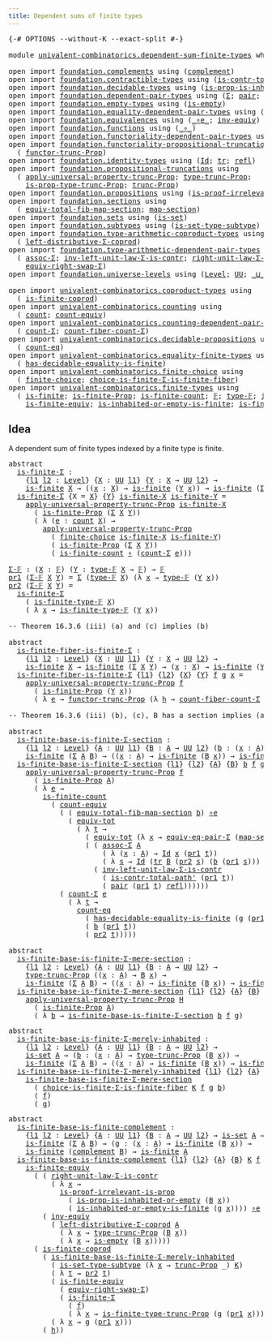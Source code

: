 ```yaml
---
title: Dependent sums of finite types
---
```


<pre class="Agda"><a id="56" class="Symbol">{-#</a> <a id="60" class="Keyword">OPTIONS</a> <a id="68" class="Pragma">--without-K</a> <a id="80" class="Pragma">--exact-split</a> <a id="94" class="Symbol">#-}</a>

<a id="99" class="Keyword">module</a> <a id="106" href="univalent-combinatorics.dependent-sum-finite-types.html" class="Module">univalent-combinatorics.dependent-sum-finite-types</a> <a id="157" class="Keyword">where</a>

<a id="164" class="Keyword">open</a> <a id="169" class="Keyword">import</a> <a id="176" href="foundation.complements.html" class="Module">foundation.complements</a> <a id="199" class="Keyword">using</a> <a id="205" class="Symbol">(</a><a id="206" href="foundation.complements.html#465" class="Function">complement</a><a id="216" class="Symbol">)</a>
<a id="218" class="Keyword">open</a> <a id="223" class="Keyword">import</a> <a id="230" href="foundation.contractible-types.html" class="Module">foundation.contractible-types</a> <a id="260" class="Keyword">using</a> <a id="266" class="Symbol">(</a><a id="267" href="foundation-core.contractible-types.html#2251" class="Function">is-contr-total-path&#39;</a><a id="287" class="Symbol">)</a>
<a id="289" class="Keyword">open</a> <a id="294" class="Keyword">import</a> <a id="301" href="foundation.decidable-types.html" class="Module">foundation.decidable-types</a> <a id="328" class="Keyword">using</a> <a id="334" class="Symbol">(</a><a id="335" href="foundation.decidable-types.html#7175" class="Function">is-prop-is-inhabited-or-empty</a><a id="364" class="Symbol">)</a>
<a id="366" class="Keyword">open</a> <a id="371" class="Keyword">import</a> <a id="378" href="foundation.dependent-pair-types.html" class="Module">foundation.dependent-pair-types</a> <a id="410" class="Keyword">using</a> <a id="416" class="Symbol">(</a><a id="417" href="foundation-core.dependent-pair-types.html#502" class="Record">Σ</a><a id="418" class="Symbol">;</a> <a id="420" href="foundation-core.dependent-pair-types.html#575" class="InductiveConstructor">pair</a><a id="424" class="Symbol">;</a> <a id="426" href="foundation-core.dependent-pair-types.html#592" class="Field">pr1</a><a id="429" class="Symbol">;</a> <a id="431" href="foundation-core.dependent-pair-types.html#604" class="Field">pr2</a><a id="434" class="Symbol">)</a>
<a id="436" class="Keyword">open</a> <a id="441" class="Keyword">import</a> <a id="448" href="foundation.empty-types.html" class="Module">foundation.empty-types</a> <a id="471" class="Keyword">using</a> <a id="477" class="Symbol">(</a><a id="478" href="foundation-core.empty-types.html#1215" class="Function">is-empty</a><a id="486" class="Symbol">)</a>
<a id="488" class="Keyword">open</a> <a id="493" class="Keyword">import</a> <a id="500" href="foundation.equality-dependent-pair-types.html" class="Module">foundation.equality-dependent-pair-types</a> <a id="541" class="Keyword">using</a> <a id="547" class="Symbol">(</a><a id="548" href="foundation.equality-dependent-pair-types.html#2163" class="Function">equiv-eq-pair-Σ</a><a id="563" class="Symbol">)</a>
<a id="565" class="Keyword">open</a> <a id="570" class="Keyword">import</a> <a id="577" href="foundation.equivalences.html" class="Module">foundation.equivalences</a> <a id="601" class="Keyword">using</a> <a id="607" class="Symbol">(</a><a id="608" href="foundation-core.equivalences.html#7856" class="Function Operator">_∘e_</a><a id="612" class="Symbol">;</a> <a id="614" href="foundation-core.equivalences.html#5708" class="Function">inv-equiv</a><a id="623" class="Symbol">)</a>
<a id="625" class="Keyword">open</a> <a id="630" class="Keyword">import</a> <a id="637" href="foundation.functions.html" class="Module">foundation.functions</a> <a id="658" class="Keyword">using</a> <a id="664" class="Symbol">(</a><a id="665" href="foundation-core.functions.html#407" class="Function Operator">_∘_</a><a id="668" class="Symbol">)</a>
<a id="670" class="Keyword">open</a> <a id="675" class="Keyword">import</a> <a id="682" href="foundation.functoriality-dependent-pair-types.html" class="Module">foundation.functoriality-dependent-pair-types</a> <a id="728" class="Keyword">using</a> <a id="734" class="Symbol">(</a><a id="735" href="foundation-core.functoriality-dependent-pair-types.html#6804" class="Function">equiv-tot</a><a id="744" class="Symbol">)</a>
<a id="746" class="Keyword">open</a> <a id="751" class="Keyword">import</a> <a id="758" href="foundation.functoriality-propositional-truncation.html" class="Module">foundation.functoriality-propositional-truncation</a> <a id="808" class="Keyword">using</a>
  <a id="816" class="Symbol">(</a> <a id="818" href="foundation.functoriality-propositional-truncation.html#1451" class="Function">functor-trunc-Prop</a><a id="836" class="Symbol">)</a>
<a id="838" class="Keyword">open</a> <a id="843" class="Keyword">import</a> <a id="850" href="foundation.identity-types.html" class="Module">foundation.identity-types</a> <a id="876" class="Keyword">using</a> <a id="882" class="Symbol">(</a><a id="883" href="foundation-core.identity-types.html#1754" class="Datatype">Id</a><a id="885" class="Symbol">;</a> <a id="887" href="foundation-core.identity-types.html#5689" class="Function">tr</a><a id="889" class="Symbol">;</a> <a id="891" href="foundation-core.identity-types.html#1807" class="InductiveConstructor">refl</a><a id="895" class="Symbol">)</a>
<a id="897" class="Keyword">open</a> <a id="902" class="Keyword">import</a> <a id="909" href="foundation.propositional-truncations.html" class="Module">foundation.propositional-truncations</a> <a id="946" class="Keyword">using</a>
  <a id="954" class="Symbol">(</a> <a id="956" href="foundation.propositional-truncations.html#5581" class="Function">apply-universal-property-trunc-Prop</a><a id="991" class="Symbol">;</a> <a id="993" href="foundation.propositional-truncations.html#2012" class="Function">type-trunc-Prop</a><a id="1008" class="Symbol">;</a>
    <a id="1014" href="foundation.propositional-truncations.html#2191" class="Function">is-prop-type-trunc-Prop</a><a id="1037" class="Symbol">;</a> <a id="1039" href="foundation.propositional-truncations.html#2510" class="Function">trunc-Prop</a><a id="1049" class="Symbol">)</a>
<a id="1051" class="Keyword">open</a> <a id="1056" class="Keyword">import</a> <a id="1063" href="foundation.propositions.html" class="Module">foundation.propositions</a> <a id="1087" class="Keyword">using</a> <a id="1093" class="Symbol">(</a><a id="1094" href="foundation-core.propositions.html#3034" class="Function">is-proof-irrelevant-is-prop</a><a id="1121" class="Symbol">)</a>
<a id="1123" class="Keyword">open</a> <a id="1128" class="Keyword">import</a> <a id="1135" href="foundation.sections.html" class="Module">foundation.sections</a> <a id="1155" class="Keyword">using</a>
  <a id="1163" class="Symbol">(</a> <a id="1165" href="foundation.sections.html#3077" class="Function">equiv-total-fib-map-section</a><a id="1192" class="Symbol">;</a> <a id="1194" href="foundation.sections.html#1747" class="Function">map-section</a><a id="1205" class="Symbol">)</a>
<a id="1207" class="Keyword">open</a> <a id="1212" class="Keyword">import</a> <a id="1219" href="foundation.sets.html" class="Module">foundation.sets</a> <a id="1235" class="Keyword">using</a> <a id="1241" class="Symbol">(</a><a id="1242" href="foundation-core.sets.html#1100" class="Function">is-set</a><a id="1248" class="Symbol">)</a>
<a id="1250" class="Keyword">open</a> <a id="1255" class="Keyword">import</a> <a id="1262" href="foundation.subtypes.html" class="Module">foundation.subtypes</a> <a id="1282" class="Keyword">using</a> <a id="1288" class="Symbol">(</a><a id="1289" href="foundation-core.subtypes.html#5268" class="Function">is-set-type-subtype</a><a id="1308" class="Symbol">)</a>
<a id="1310" class="Keyword">open</a> <a id="1315" class="Keyword">import</a> <a id="1322" href="foundation.type-arithmetic-coproduct-types.html" class="Module">foundation.type-arithmetic-coproduct-types</a> <a id="1365" class="Keyword">using</a>
  <a id="1373" class="Symbol">(</a> <a id="1375" href="foundation.type-arithmetic-coproduct-types.html#7217" class="Function">left-distributive-Σ-coprod</a><a id="1401" class="Symbol">)</a>
<a id="1403" class="Keyword">open</a> <a id="1408" class="Keyword">import</a> <a id="1415" href="foundation.type-arithmetic-dependent-pair-types.html" class="Module">foundation.type-arithmetic-dependent-pair-types</a> <a id="1463" class="Keyword">using</a>
  <a id="1471" class="Symbol">(</a> <a id="1473" href="foundation-core.type-arithmetic-dependent-pair-types.html#5662" class="Function">assoc-Σ</a><a id="1480" class="Symbol">;</a> <a id="1482" href="foundation-core.type-arithmetic-dependent-pair-types.html#3569" class="Function">inv-left-unit-law-Σ-is-contr</a><a id="1510" class="Symbol">;</a> <a id="1512" href="foundation-core.type-arithmetic-dependent-pair-types.html#4301" class="Function">right-unit-law-Σ-is-contr</a><a id="1537" class="Symbol">;</a>
    <a id="1543" href="foundation-core.type-arithmetic-dependent-pair-types.html#11499" class="Function">equiv-right-swap-Σ</a><a id="1561" class="Symbol">)</a>
<a id="1563" class="Keyword">open</a> <a id="1568" class="Keyword">import</a> <a id="1575" href="foundation.universe-levels.html" class="Module">foundation.universe-levels</a> <a id="1602" class="Keyword">using</a> <a id="1608" class="Symbol">(</a><a id="1609" href="Agda.Primitive.html#597" class="Postulate">Level</a><a id="1614" class="Symbol">;</a> <a id="1616" href="foundation-core.universe-levels.html#222" class="Primitive">UU</a><a id="1618" class="Symbol">;</a> <a id="1620" href="Agda.Primitive.html#810" class="Primitive Operator">_⊔_</a><a id="1623" class="Symbol">)</a>

<a id="1626" class="Keyword">open</a> <a id="1631" class="Keyword">import</a> <a id="1638" href="univalent-combinatorics.coproduct-types.html" class="Module">univalent-combinatorics.coproduct-types</a> <a id="1678" class="Keyword">using</a>
  <a id="1686" class="Symbol">(</a> <a id="1688" href="univalent-combinatorics.coproduct-types.html#5036" class="Function">is-finite-coprod</a><a id="1704" class="Symbol">)</a>
<a id="1706" class="Keyword">open</a> <a id="1711" class="Keyword">import</a> <a id="1718" href="univalent-combinatorics.counting.html" class="Module">univalent-combinatorics.counting</a> <a id="1751" class="Keyword">using</a>
  <a id="1759" class="Symbol">(</a> <a id="1761" href="univalent-combinatorics.counting.html#1901" class="Function">count</a><a id="1766" class="Symbol">;</a> <a id="1768" href="univalent-combinatorics.counting.html#3395" class="Function">count-equiv</a><a id="1779" class="Symbol">)</a>
<a id="1781" class="Keyword">open</a> <a id="1786" class="Keyword">import</a> <a id="1793" href="univalent-combinatorics.counting-dependent-pair-types.html" class="Module">univalent-combinatorics.counting-dependent-pair-types</a> <a id="1847" class="Keyword">using</a>
  <a id="1855" class="Symbol">(</a> <a id="1857" href="univalent-combinatorics.counting-dependent-pair-types.html#3961" class="Function">count-Σ</a><a id="1864" class="Symbol">;</a> <a id="1866" href="univalent-combinatorics.counting-dependent-pair-types.html#5329" class="Function">count-fiber-count-Σ</a><a id="1885" class="Symbol">)</a>
<a id="1887" class="Keyword">open</a> <a id="1892" class="Keyword">import</a> <a id="1899" href="univalent-combinatorics.decidable-propositions.html" class="Module">univalent-combinatorics.decidable-propositions</a> <a id="1946" class="Keyword">using</a>
  <a id="1954" class="Symbol">(</a> <a id="1956" href="univalent-combinatorics.decidable-propositions.html#2360" class="Function">count-eq</a><a id="1964" class="Symbol">)</a>
<a id="1966" class="Keyword">open</a> <a id="1971" class="Keyword">import</a> <a id="1978" href="univalent-combinatorics.equality-finite-types.html" class="Module">univalent-combinatorics.equality-finite-types</a> <a id="2024" class="Keyword">using</a>
  <a id="2032" class="Symbol">(</a> <a id="2034" href="univalent-combinatorics.equality-finite-types.html#1988" class="Function">has-decidable-equality-is-finite</a><a id="2066" class="Symbol">)</a>
<a id="2068" class="Keyword">open</a> <a id="2073" class="Keyword">import</a> <a id="2080" href="univalent-combinatorics.finite-choice.html" class="Module">univalent-combinatorics.finite-choice</a> <a id="2118" class="Keyword">using</a>
  <a id="2126" class="Symbol">(</a> <a id="2128" href="univalent-combinatorics.finite-choice.html#3833" class="Function">finite-choice</a><a id="2141" class="Symbol">;</a> <a id="2143" href="univalent-combinatorics.finite-choice.html#5764" class="Function">choice-is-finite-Σ-is-finite-fiber</a><a id="2177" class="Symbol">)</a>
<a id="2179" class="Keyword">open</a> <a id="2184" class="Keyword">import</a> <a id="2191" href="univalent-combinatorics.finite-types.html" class="Module">univalent-combinatorics.finite-types</a> <a id="2228" class="Keyword">using</a>
  <a id="2236" class="Symbol">(</a> <a id="2238" href="univalent-combinatorics.finite-types.html#4248" class="Function">is-finite</a><a id="2247" class="Symbol">;</a> <a id="2249" href="univalent-combinatorics.finite-types.html#4157" class="Function">is-finite-Prop</a><a id="2263" class="Symbol">;</a> <a id="2265" href="univalent-combinatorics.finite-types.html#4487" class="Function">is-finite-count</a><a id="2280" class="Symbol">;</a> <a id="2282" href="univalent-combinatorics.finite-types.html#4639" class="Function">𝔽</a><a id="2283" class="Symbol">;</a> <a id="2285" href="univalent-combinatorics.finite-types.html#4687" class="Function">type-𝔽</a><a id="2291" class="Symbol">;</a> <a id="2293" href="univalent-combinatorics.finite-types.html#4738" class="Function">is-finite-type-𝔽</a><a id="2309" class="Symbol">;</a>
    <a id="2315" href="univalent-combinatorics.finite-types.html#6507" class="Function">is-finite-equiv</a><a id="2330" class="Symbol">;</a> <a id="2332" href="univalent-combinatorics.finite-types.html#17704" class="Function">is-inhabited-or-empty-is-finite</a><a id="2363" class="Symbol">;</a> <a id="2365" href="univalent-combinatorics.finite-types.html#18416" class="Function">is-finite-type-trunc-Prop</a><a id="2390" class="Symbol">)</a>
</pre>
## Idea

A dependent sum of finite types indexed by a finite type is finite.

<pre class="Agda"><a id="2483" class="Keyword">abstract</a>
  <a id="is-finite-Σ"></a><a id="2494" href="univalent-combinatorics.dependent-sum-finite-types.html#2494" class="Function">is-finite-Σ</a> <a id="2506" class="Symbol">:</a>
    <a id="2512" class="Symbol">{</a><a id="2513" href="univalent-combinatorics.dependent-sum-finite-types.html#2513" class="Bound">l1</a> <a id="2516" href="univalent-combinatorics.dependent-sum-finite-types.html#2516" class="Bound">l2</a> <a id="2519" class="Symbol">:</a> <a id="2521" href="Agda.Primitive.html#597" class="Postulate">Level</a><a id="2526" class="Symbol">}</a> <a id="2528" class="Symbol">{</a><a id="2529" href="univalent-combinatorics.dependent-sum-finite-types.html#2529" class="Bound">X</a> <a id="2531" class="Symbol">:</a> <a id="2533" href="foundation-core.universe-levels.html#222" class="Primitive">UU</a> <a id="2536" href="univalent-combinatorics.dependent-sum-finite-types.html#2513" class="Bound">l1</a><a id="2538" class="Symbol">}</a> <a id="2540" class="Symbol">{</a><a id="2541" href="univalent-combinatorics.dependent-sum-finite-types.html#2541" class="Bound">Y</a> <a id="2543" class="Symbol">:</a> <a id="2545" href="univalent-combinatorics.dependent-sum-finite-types.html#2529" class="Bound">X</a> <a id="2547" class="Symbol">→</a> <a id="2549" href="foundation-core.universe-levels.html#222" class="Primitive">UU</a> <a id="2552" href="univalent-combinatorics.dependent-sum-finite-types.html#2516" class="Bound">l2</a><a id="2554" class="Symbol">}</a> <a id="2556" class="Symbol">→</a>
    <a id="2562" href="univalent-combinatorics.finite-types.html#4248" class="Function">is-finite</a> <a id="2572" href="univalent-combinatorics.dependent-sum-finite-types.html#2529" class="Bound">X</a> <a id="2574" class="Symbol">→</a> <a id="2576" class="Symbol">((</a><a id="2578" href="univalent-combinatorics.dependent-sum-finite-types.html#2578" class="Bound">x</a> <a id="2580" class="Symbol">:</a> <a id="2582" href="univalent-combinatorics.dependent-sum-finite-types.html#2529" class="Bound">X</a><a id="2583" class="Symbol">)</a> <a id="2585" class="Symbol">→</a> <a id="2587" href="univalent-combinatorics.finite-types.html#4248" class="Function">is-finite</a> <a id="2597" class="Symbol">(</a><a id="2598" href="univalent-combinatorics.dependent-sum-finite-types.html#2541" class="Bound">Y</a> <a id="2600" href="univalent-combinatorics.dependent-sum-finite-types.html#2578" class="Bound">x</a><a id="2601" class="Symbol">))</a> <a id="2604" class="Symbol">→</a> <a id="2606" href="univalent-combinatorics.finite-types.html#4248" class="Function">is-finite</a> <a id="2616" class="Symbol">(</a><a id="2617" href="foundation-core.dependent-pair-types.html#502" class="Record">Σ</a> <a id="2619" href="univalent-combinatorics.dependent-sum-finite-types.html#2529" class="Bound">X</a> <a id="2621" href="univalent-combinatorics.dependent-sum-finite-types.html#2541" class="Bound">Y</a><a id="2622" class="Symbol">)</a>
  <a id="2626" href="univalent-combinatorics.dependent-sum-finite-types.html#2494" class="Function">is-finite-Σ</a> <a id="2638" class="Symbol">{</a><a id="2639" class="Argument">X</a> <a id="2641" class="Symbol">=</a> <a id="2643" href="univalent-combinatorics.dependent-sum-finite-types.html#2643" class="Bound">X</a><a id="2644" class="Symbol">}</a> <a id="2646" class="Symbol">{</a><a id="2647" href="univalent-combinatorics.dependent-sum-finite-types.html#2647" class="Bound">Y</a><a id="2648" class="Symbol">}</a> <a id="2650" href="univalent-combinatorics.dependent-sum-finite-types.html#2650" class="Bound">is-finite-X</a> <a id="2662" href="univalent-combinatorics.dependent-sum-finite-types.html#2662" class="Bound">is-finite-Y</a> <a id="2674" class="Symbol">=</a>
    <a id="2680" href="foundation.propositional-truncations.html#5581" class="Function">apply-universal-property-trunc-Prop</a> <a id="2716" href="univalent-combinatorics.dependent-sum-finite-types.html#2650" class="Bound">is-finite-X</a>
      <a id="2734" class="Symbol">(</a> <a id="2736" href="univalent-combinatorics.finite-types.html#4157" class="Function">is-finite-Prop</a> <a id="2751" class="Symbol">(</a><a id="2752" href="foundation-core.dependent-pair-types.html#502" class="Record">Σ</a> <a id="2754" href="univalent-combinatorics.dependent-sum-finite-types.html#2643" class="Bound">X</a> <a id="2756" href="univalent-combinatorics.dependent-sum-finite-types.html#2647" class="Bound">Y</a><a id="2757" class="Symbol">))</a>
      <a id="2766" class="Symbol">(</a> <a id="2768" class="Symbol">λ</a> <a id="2770" class="Symbol">(</a><a id="2771" href="univalent-combinatorics.dependent-sum-finite-types.html#2771" class="Bound">e</a> <a id="2773" class="Symbol">:</a> <a id="2775" href="univalent-combinatorics.counting.html#1901" class="Function">count</a> <a id="2781" href="univalent-combinatorics.dependent-sum-finite-types.html#2643" class="Bound">X</a><a id="2782" class="Symbol">)</a> <a id="2784" class="Symbol">→</a>
        <a id="2794" href="foundation.propositional-truncations.html#5581" class="Function">apply-universal-property-trunc-Prop</a>
          <a id="2840" class="Symbol">(</a> <a id="2842" href="univalent-combinatorics.finite-choice.html#3833" class="Function">finite-choice</a> <a id="2856" href="univalent-combinatorics.dependent-sum-finite-types.html#2650" class="Bound">is-finite-X</a> <a id="2868" href="univalent-combinatorics.dependent-sum-finite-types.html#2662" class="Bound">is-finite-Y</a><a id="2879" class="Symbol">)</a>
          <a id="2891" class="Symbol">(</a> <a id="2893" href="univalent-combinatorics.finite-types.html#4157" class="Function">is-finite-Prop</a> <a id="2908" class="Symbol">(</a><a id="2909" href="foundation-core.dependent-pair-types.html#502" class="Record">Σ</a> <a id="2911" href="univalent-combinatorics.dependent-sum-finite-types.html#2643" class="Bound">X</a> <a id="2913" href="univalent-combinatorics.dependent-sum-finite-types.html#2647" class="Bound">Y</a><a id="2914" class="Symbol">))</a>
          <a id="2927" class="Symbol">(</a> <a id="2929" href="univalent-combinatorics.finite-types.html#4487" class="Function">is-finite-count</a> <a id="2945" href="foundation-core.functions.html#407" class="Function Operator">∘</a> <a id="2947" class="Symbol">(</a><a id="2948" href="univalent-combinatorics.counting-dependent-pair-types.html#3961" class="Function">count-Σ</a> <a id="2956" href="univalent-combinatorics.dependent-sum-finite-types.html#2771" class="Bound">e</a><a id="2957" class="Symbol">)))</a>

<a id="Σ-𝔽"></a><a id="2962" href="univalent-combinatorics.dependent-sum-finite-types.html#2962" class="Function">Σ-𝔽</a> <a id="2966" class="Symbol">:</a> <a id="2968" class="Symbol">(</a><a id="2969" href="univalent-combinatorics.dependent-sum-finite-types.html#2969" class="Bound">X</a> <a id="2971" class="Symbol">:</a> <a id="2973" href="univalent-combinatorics.finite-types.html#4639" class="Function">𝔽</a><a id="2974" class="Symbol">)</a> <a id="2976" class="Symbol">(</a><a id="2977" href="univalent-combinatorics.dependent-sum-finite-types.html#2977" class="Bound">Y</a> <a id="2979" class="Symbol">:</a> <a id="2981" href="univalent-combinatorics.finite-types.html#4687" class="Function">type-𝔽</a> <a id="2988" href="univalent-combinatorics.dependent-sum-finite-types.html#2969" class="Bound">X</a> <a id="2990" class="Symbol">→</a> <a id="2992" href="univalent-combinatorics.finite-types.html#4639" class="Function">𝔽</a><a id="2993" class="Symbol">)</a> <a id="2995" class="Symbol">→</a> <a id="2997" href="univalent-combinatorics.finite-types.html#4639" class="Function">𝔽</a>
<a id="2999" href="foundation-core.dependent-pair-types.html#592" class="Field">pr1</a> <a id="3003" class="Symbol">(</a><a id="3004" href="univalent-combinatorics.dependent-sum-finite-types.html#2962" class="Function">Σ-𝔽</a> <a id="3008" href="univalent-combinatorics.dependent-sum-finite-types.html#3008" class="Bound">X</a> <a id="3010" href="univalent-combinatorics.dependent-sum-finite-types.html#3010" class="Bound">Y</a><a id="3011" class="Symbol">)</a> <a id="3013" class="Symbol">=</a> <a id="3015" href="foundation-core.dependent-pair-types.html#502" class="Record">Σ</a> <a id="3017" class="Symbol">(</a><a id="3018" href="univalent-combinatorics.finite-types.html#4687" class="Function">type-𝔽</a> <a id="3025" href="univalent-combinatorics.dependent-sum-finite-types.html#3008" class="Bound">X</a><a id="3026" class="Symbol">)</a> <a id="3028" class="Symbol">(λ</a> <a id="3031" href="univalent-combinatorics.dependent-sum-finite-types.html#3031" class="Bound">x</a> <a id="3033" class="Symbol">→</a> <a id="3035" href="univalent-combinatorics.finite-types.html#4687" class="Function">type-𝔽</a> <a id="3042" class="Symbol">(</a><a id="3043" href="univalent-combinatorics.dependent-sum-finite-types.html#3010" class="Bound">Y</a> <a id="3045" href="univalent-combinatorics.dependent-sum-finite-types.html#3031" class="Bound">x</a><a id="3046" class="Symbol">))</a>
<a id="3049" href="foundation-core.dependent-pair-types.html#604" class="Field">pr2</a> <a id="3053" class="Symbol">(</a><a id="3054" href="univalent-combinatorics.dependent-sum-finite-types.html#2962" class="Function">Σ-𝔽</a> <a id="3058" href="univalent-combinatorics.dependent-sum-finite-types.html#3058" class="Bound">X</a> <a id="3060" href="univalent-combinatorics.dependent-sum-finite-types.html#3060" class="Bound">Y</a><a id="3061" class="Symbol">)</a> <a id="3063" class="Symbol">=</a>
  <a id="3067" href="univalent-combinatorics.dependent-sum-finite-types.html#2494" class="Function">is-finite-Σ</a>
    <a id="3083" class="Symbol">(</a> <a id="3085" href="univalent-combinatorics.finite-types.html#4738" class="Function">is-finite-type-𝔽</a> <a id="3102" href="univalent-combinatorics.dependent-sum-finite-types.html#3058" class="Bound">X</a><a id="3103" class="Symbol">)</a>
    <a id="3109" class="Symbol">(</a> <a id="3111" class="Symbol">λ</a> <a id="3113" href="univalent-combinatorics.dependent-sum-finite-types.html#3113" class="Bound">x</a> <a id="3115" class="Symbol">→</a> <a id="3117" href="univalent-combinatorics.finite-types.html#4738" class="Function">is-finite-type-𝔽</a> <a id="3134" class="Symbol">(</a><a id="3135" href="univalent-combinatorics.dependent-sum-finite-types.html#3060" class="Bound">Y</a> <a id="3137" href="univalent-combinatorics.dependent-sum-finite-types.html#3113" class="Bound">x</a><a id="3138" class="Symbol">))</a>

<a id="3142" class="Comment">-- Theorem 16.3.6 (iii) (a) and (c) implies (b)</a>

<a id="3191" class="Keyword">abstract</a>
  <a id="is-finite-fiber-is-finite-Σ"></a><a id="3202" href="univalent-combinatorics.dependent-sum-finite-types.html#3202" class="Function">is-finite-fiber-is-finite-Σ</a> <a id="3230" class="Symbol">:</a>
    <a id="3236" class="Symbol">{</a><a id="3237" href="univalent-combinatorics.dependent-sum-finite-types.html#3237" class="Bound">l1</a> <a id="3240" href="univalent-combinatorics.dependent-sum-finite-types.html#3240" class="Bound">l2</a> <a id="3243" class="Symbol">:</a> <a id="3245" href="Agda.Primitive.html#597" class="Postulate">Level</a><a id="3250" class="Symbol">}</a> <a id="3252" class="Symbol">{</a><a id="3253" href="univalent-combinatorics.dependent-sum-finite-types.html#3253" class="Bound">X</a> <a id="3255" class="Symbol">:</a> <a id="3257" href="foundation-core.universe-levels.html#222" class="Primitive">UU</a> <a id="3260" href="univalent-combinatorics.dependent-sum-finite-types.html#3237" class="Bound">l1</a><a id="3262" class="Symbol">}</a> <a id="3264" class="Symbol">{</a><a id="3265" href="univalent-combinatorics.dependent-sum-finite-types.html#3265" class="Bound">Y</a> <a id="3267" class="Symbol">:</a> <a id="3269" href="univalent-combinatorics.dependent-sum-finite-types.html#3253" class="Bound">X</a> <a id="3271" class="Symbol">→</a> <a id="3273" href="foundation-core.universe-levels.html#222" class="Primitive">UU</a> <a id="3276" href="univalent-combinatorics.dependent-sum-finite-types.html#3240" class="Bound">l2</a><a id="3278" class="Symbol">}</a> <a id="3280" class="Symbol">→</a>
    <a id="3286" href="univalent-combinatorics.finite-types.html#4248" class="Function">is-finite</a> <a id="3296" href="univalent-combinatorics.dependent-sum-finite-types.html#3253" class="Bound">X</a> <a id="3298" class="Symbol">→</a> <a id="3300" href="univalent-combinatorics.finite-types.html#4248" class="Function">is-finite</a> <a id="3310" class="Symbol">(</a><a id="3311" href="foundation-core.dependent-pair-types.html#502" class="Record">Σ</a> <a id="3313" href="univalent-combinatorics.dependent-sum-finite-types.html#3253" class="Bound">X</a> <a id="3315" href="univalent-combinatorics.dependent-sum-finite-types.html#3265" class="Bound">Y</a><a id="3316" class="Symbol">)</a> <a id="3318" class="Symbol">→</a> <a id="3320" class="Symbol">(</a><a id="3321" href="univalent-combinatorics.dependent-sum-finite-types.html#3321" class="Bound">x</a> <a id="3323" class="Symbol">:</a> <a id="3325" href="univalent-combinatorics.dependent-sum-finite-types.html#3253" class="Bound">X</a><a id="3326" class="Symbol">)</a> <a id="3328" class="Symbol">→</a> <a id="3330" href="univalent-combinatorics.finite-types.html#4248" class="Function">is-finite</a> <a id="3340" class="Symbol">(</a><a id="3341" href="univalent-combinatorics.dependent-sum-finite-types.html#3265" class="Bound">Y</a> <a id="3343" href="univalent-combinatorics.dependent-sum-finite-types.html#3321" class="Bound">x</a><a id="3344" class="Symbol">)</a>
  <a id="3348" href="univalent-combinatorics.dependent-sum-finite-types.html#3202" class="Function">is-finite-fiber-is-finite-Σ</a> <a id="3376" class="Symbol">{</a><a id="3377" href="univalent-combinatorics.dependent-sum-finite-types.html#3377" class="Bound">l1</a><a id="3379" class="Symbol">}</a> <a id="3381" class="Symbol">{</a><a id="3382" href="univalent-combinatorics.dependent-sum-finite-types.html#3382" class="Bound">l2</a><a id="3384" class="Symbol">}</a> <a id="3386" class="Symbol">{</a><a id="3387" href="univalent-combinatorics.dependent-sum-finite-types.html#3387" class="Bound">X</a><a id="3388" class="Symbol">}</a> <a id="3390" class="Symbol">{</a><a id="3391" href="univalent-combinatorics.dependent-sum-finite-types.html#3391" class="Bound">Y</a><a id="3392" class="Symbol">}</a> <a id="3394" href="univalent-combinatorics.dependent-sum-finite-types.html#3394" class="Bound">f</a> <a id="3396" href="univalent-combinatorics.dependent-sum-finite-types.html#3396" class="Bound">g</a> <a id="3398" href="univalent-combinatorics.dependent-sum-finite-types.html#3398" class="Bound">x</a> <a id="3400" class="Symbol">=</a>
    <a id="3406" href="foundation.propositional-truncations.html#5581" class="Function">apply-universal-property-trunc-Prop</a> <a id="3442" href="univalent-combinatorics.dependent-sum-finite-types.html#3394" class="Bound">f</a>
      <a id="3450" class="Symbol">(</a> <a id="3452" href="univalent-combinatorics.finite-types.html#4157" class="Function">is-finite-Prop</a> <a id="3467" class="Symbol">(</a><a id="3468" href="univalent-combinatorics.dependent-sum-finite-types.html#3391" class="Bound">Y</a> <a id="3470" href="univalent-combinatorics.dependent-sum-finite-types.html#3398" class="Bound">x</a><a id="3471" class="Symbol">))</a>
      <a id="3480" class="Symbol">(</a> <a id="3482" class="Symbol">λ</a> <a id="3484" href="univalent-combinatorics.dependent-sum-finite-types.html#3484" class="Bound">e</a> <a id="3486" class="Symbol">→</a> <a id="3488" href="foundation.functoriality-propositional-truncation.html#1451" class="Function">functor-trunc-Prop</a> <a id="3507" class="Symbol">(λ</a> <a id="3510" href="univalent-combinatorics.dependent-sum-finite-types.html#3510" class="Bound">h</a> <a id="3512" class="Symbol">→</a> <a id="3514" href="univalent-combinatorics.counting-dependent-pair-types.html#5329" class="Function">count-fiber-count-Σ</a> <a id="3534" href="univalent-combinatorics.dependent-sum-finite-types.html#3484" class="Bound">e</a> <a id="3536" href="univalent-combinatorics.dependent-sum-finite-types.html#3510" class="Bound">h</a> <a id="3538" href="univalent-combinatorics.dependent-sum-finite-types.html#3398" class="Bound">x</a><a id="3539" class="Symbol">)</a> <a id="3541" href="univalent-combinatorics.dependent-sum-finite-types.html#3396" class="Bound">g</a><a id="3542" class="Symbol">)</a>

<a id="3545" class="Comment">-- Theorem 16.3.6 (iii) (b), (c), B has a section implies (a)</a>

<a id="3608" class="Keyword">abstract</a>
  <a id="is-finite-base-is-finite-Σ-section"></a><a id="3619" href="univalent-combinatorics.dependent-sum-finite-types.html#3619" class="Function">is-finite-base-is-finite-Σ-section</a> <a id="3654" class="Symbol">:</a>
    <a id="3660" class="Symbol">{</a><a id="3661" href="univalent-combinatorics.dependent-sum-finite-types.html#3661" class="Bound">l1</a> <a id="3664" href="univalent-combinatorics.dependent-sum-finite-types.html#3664" class="Bound">l2</a> <a id="3667" class="Symbol">:</a> <a id="3669" href="Agda.Primitive.html#597" class="Postulate">Level</a><a id="3674" class="Symbol">}</a> <a id="3676" class="Symbol">{</a><a id="3677" href="univalent-combinatorics.dependent-sum-finite-types.html#3677" class="Bound">A</a> <a id="3679" class="Symbol">:</a> <a id="3681" href="foundation-core.universe-levels.html#222" class="Primitive">UU</a> <a id="3684" href="univalent-combinatorics.dependent-sum-finite-types.html#3661" class="Bound">l1</a><a id="3686" class="Symbol">}</a> <a id="3688" class="Symbol">{</a><a id="3689" href="univalent-combinatorics.dependent-sum-finite-types.html#3689" class="Bound">B</a> <a id="3691" class="Symbol">:</a> <a id="3693" href="univalent-combinatorics.dependent-sum-finite-types.html#3677" class="Bound">A</a> <a id="3695" class="Symbol">→</a> <a id="3697" href="foundation-core.universe-levels.html#222" class="Primitive">UU</a> <a id="3700" href="univalent-combinatorics.dependent-sum-finite-types.html#3664" class="Bound">l2</a><a id="3702" class="Symbol">}</a> <a id="3704" class="Symbol">(</a><a id="3705" href="univalent-combinatorics.dependent-sum-finite-types.html#3705" class="Bound">b</a> <a id="3707" class="Symbol">:</a> <a id="3709" class="Symbol">(</a><a id="3710" href="univalent-combinatorics.dependent-sum-finite-types.html#3710" class="Bound">x</a> <a id="3712" class="Symbol">:</a> <a id="3714" href="univalent-combinatorics.dependent-sum-finite-types.html#3677" class="Bound">A</a><a id="3715" class="Symbol">)</a> <a id="3717" class="Symbol">→</a> <a id="3719" href="univalent-combinatorics.dependent-sum-finite-types.html#3689" class="Bound">B</a> <a id="3721" href="univalent-combinatorics.dependent-sum-finite-types.html#3710" class="Bound">x</a><a id="3722" class="Symbol">)</a> <a id="3724" class="Symbol">→</a>
    <a id="3730" href="univalent-combinatorics.finite-types.html#4248" class="Function">is-finite</a> <a id="3740" class="Symbol">(</a><a id="3741" href="foundation-core.dependent-pair-types.html#502" class="Record">Σ</a> <a id="3743" href="univalent-combinatorics.dependent-sum-finite-types.html#3677" class="Bound">A</a> <a id="3745" href="univalent-combinatorics.dependent-sum-finite-types.html#3689" class="Bound">B</a><a id="3746" class="Symbol">)</a> <a id="3748" class="Symbol">→</a> <a id="3750" class="Symbol">((</a><a id="3752" href="univalent-combinatorics.dependent-sum-finite-types.html#3752" class="Bound">x</a> <a id="3754" class="Symbol">:</a> <a id="3756" href="univalent-combinatorics.dependent-sum-finite-types.html#3677" class="Bound">A</a><a id="3757" class="Symbol">)</a> <a id="3759" class="Symbol">→</a> <a id="3761" href="univalent-combinatorics.finite-types.html#4248" class="Function">is-finite</a> <a id="3771" class="Symbol">(</a><a id="3772" href="univalent-combinatorics.dependent-sum-finite-types.html#3689" class="Bound">B</a> <a id="3774" href="univalent-combinatorics.dependent-sum-finite-types.html#3752" class="Bound">x</a><a id="3775" class="Symbol">))</a> <a id="3778" class="Symbol">→</a> <a id="3780" href="univalent-combinatorics.finite-types.html#4248" class="Function">is-finite</a> <a id="3790" href="univalent-combinatorics.dependent-sum-finite-types.html#3677" class="Bound">A</a>
  <a id="3794" href="univalent-combinatorics.dependent-sum-finite-types.html#3619" class="Function">is-finite-base-is-finite-Σ-section</a> <a id="3829" class="Symbol">{</a><a id="3830" href="univalent-combinatorics.dependent-sum-finite-types.html#3830" class="Bound">l1</a><a id="3832" class="Symbol">}</a> <a id="3834" class="Symbol">{</a><a id="3835" href="univalent-combinatorics.dependent-sum-finite-types.html#3835" class="Bound">l2</a><a id="3837" class="Symbol">}</a> <a id="3839" class="Symbol">{</a><a id="3840" href="univalent-combinatorics.dependent-sum-finite-types.html#3840" class="Bound">A</a><a id="3841" class="Symbol">}</a> <a id="3843" class="Symbol">{</a><a id="3844" href="univalent-combinatorics.dependent-sum-finite-types.html#3844" class="Bound">B</a><a id="3845" class="Symbol">}</a> <a id="3847" href="univalent-combinatorics.dependent-sum-finite-types.html#3847" class="Bound">b</a> <a id="3849" href="univalent-combinatorics.dependent-sum-finite-types.html#3849" class="Bound">f</a> <a id="3851" href="univalent-combinatorics.dependent-sum-finite-types.html#3851" class="Bound">g</a> <a id="3853" class="Symbol">=</a>
    <a id="3859" href="foundation.propositional-truncations.html#5581" class="Function">apply-universal-property-trunc-Prop</a> <a id="3895" href="univalent-combinatorics.dependent-sum-finite-types.html#3849" class="Bound">f</a>
      <a id="3903" class="Symbol">(</a> <a id="3905" href="univalent-combinatorics.finite-types.html#4157" class="Function">is-finite-Prop</a> <a id="3920" href="univalent-combinatorics.dependent-sum-finite-types.html#3840" class="Bound">A</a><a id="3921" class="Symbol">)</a>
      <a id="3929" class="Symbol">(</a> <a id="3931" class="Symbol">λ</a> <a id="3933" href="univalent-combinatorics.dependent-sum-finite-types.html#3933" class="Bound">e</a> <a id="3935" class="Symbol">→</a>
        <a id="3945" href="univalent-combinatorics.finite-types.html#4487" class="Function">is-finite-count</a>
          <a id="3971" class="Symbol">(</a> <a id="3973" href="univalent-combinatorics.counting.html#3395" class="Function">count-equiv</a>
            <a id="3997" class="Symbol">(</a> <a id="3999" class="Symbol">(</a> <a id="4001" href="foundation.sections.html#3077" class="Function">equiv-total-fib-map-section</a> <a id="4029" href="univalent-combinatorics.dependent-sum-finite-types.html#3847" class="Bound">b</a><a id="4030" class="Symbol">)</a> <a id="4032" href="foundation-core.equivalences.html#7856" class="Function Operator">∘e</a>
              <a id="4049" class="Symbol">(</a> <a id="4051" href="foundation-core.functoriality-dependent-pair-types.html#6804" class="Function">equiv-tot</a>
                <a id="4077" class="Symbol">(</a> <a id="4079" class="Symbol">λ</a> <a id="4081" href="univalent-combinatorics.dependent-sum-finite-types.html#4081" class="Bound">t</a> <a id="4083" class="Symbol">→</a>
                  <a id="4103" class="Symbol">(</a> <a id="4105" href="foundation-core.functoriality-dependent-pair-types.html#6804" class="Function">equiv-tot</a> <a id="4115" class="Symbol">(λ</a> <a id="4118" href="univalent-combinatorics.dependent-sum-finite-types.html#4118" class="Bound">x</a> <a id="4120" class="Symbol">→</a> <a id="4122" href="foundation.equality-dependent-pair-types.html#2163" class="Function">equiv-eq-pair-Σ</a> <a id="4138" class="Symbol">(</a><a id="4139" href="foundation.sections.html#1747" class="Function">map-section</a> <a id="4151" href="univalent-combinatorics.dependent-sum-finite-types.html#3847" class="Bound">b</a> <a id="4153" href="univalent-combinatorics.dependent-sum-finite-types.html#4118" class="Bound">x</a><a id="4154" class="Symbol">)</a> <a id="4156" href="univalent-combinatorics.dependent-sum-finite-types.html#4081" class="Bound">t</a><a id="4157" class="Symbol">))</a> <a id="4160" href="foundation-core.equivalences.html#7856" class="Function Operator">∘e</a>
                  <a id="4181" class="Symbol">(</a> <a id="4183" class="Symbol">(</a> <a id="4185" href="foundation-core.type-arithmetic-dependent-pair-types.html#5662" class="Function">assoc-Σ</a> <a id="4193" href="univalent-combinatorics.dependent-sum-finite-types.html#3840" class="Bound">A</a>
                      <a id="4217" class="Symbol">(</a> <a id="4219" class="Symbol">λ</a> <a id="4221" class="Symbol">(</a><a id="4222" href="univalent-combinatorics.dependent-sum-finite-types.html#4222" class="Bound">x</a> <a id="4224" class="Symbol">:</a> <a id="4226" href="univalent-combinatorics.dependent-sum-finite-types.html#3840" class="Bound">A</a><a id="4227" class="Symbol">)</a> <a id="4229" class="Symbol">→</a> <a id="4231" href="foundation-core.identity-types.html#1754" class="Datatype">Id</a> <a id="4234" href="univalent-combinatorics.dependent-sum-finite-types.html#4222" class="Bound">x</a> <a id="4236" class="Symbol">(</a><a id="4237" href="foundation-core.dependent-pair-types.html#592" class="Field">pr1</a> <a id="4241" href="univalent-combinatorics.dependent-sum-finite-types.html#4081" class="Bound">t</a><a id="4242" class="Symbol">))</a>
                      <a id="4267" class="Symbol">(</a> <a id="4269" class="Symbol">λ</a> <a id="4271" href="univalent-combinatorics.dependent-sum-finite-types.html#4271" class="Bound">s</a> <a id="4273" class="Symbol">→</a> <a id="4275" href="foundation-core.identity-types.html#1754" class="Datatype">Id</a> <a id="4278" class="Symbol">(</a><a id="4279" href="foundation-core.identity-types.html#5689" class="Function">tr</a> <a id="4282" href="univalent-combinatorics.dependent-sum-finite-types.html#3844" class="Bound">B</a> <a id="4284" class="Symbol">(</a><a id="4285" href="foundation-core.dependent-pair-types.html#604" class="Field">pr2</a> <a id="4289" href="univalent-combinatorics.dependent-sum-finite-types.html#4271" class="Bound">s</a><a id="4290" class="Symbol">)</a> <a id="4292" class="Symbol">(</a><a id="4293" href="univalent-combinatorics.dependent-sum-finite-types.html#3847" class="Bound">b</a> <a id="4295" class="Symbol">(</a><a id="4296" href="foundation-core.dependent-pair-types.html#592" class="Field">pr1</a> <a id="4300" href="univalent-combinatorics.dependent-sum-finite-types.html#4271" class="Bound">s</a><a id="4301" class="Symbol">)))</a> <a id="4305" class="Symbol">(</a><a id="4306" href="foundation-core.dependent-pair-types.html#604" class="Field">pr2</a> <a id="4310" href="univalent-combinatorics.dependent-sum-finite-types.html#4081" class="Bound">t</a><a id="4311" class="Symbol">)))</a> <a id="4315" href="foundation-core.equivalences.html#7856" class="Function Operator">∘e</a>
                    <a id="4338" class="Symbol">(</a> <a id="4340" href="foundation-core.type-arithmetic-dependent-pair-types.html#3569" class="Function">inv-left-unit-law-Σ-is-contr</a>
                      <a id="4391" class="Symbol">(</a> <a id="4393" href="foundation-core.contractible-types.html#2251" class="Function">is-contr-total-path&#39;</a> <a id="4414" class="Symbol">(</a><a id="4415" href="foundation-core.dependent-pair-types.html#592" class="Field">pr1</a> <a id="4419" href="univalent-combinatorics.dependent-sum-finite-types.html#4081" class="Bound">t</a><a id="4420" class="Symbol">))</a>
                      <a id="4445" class="Symbol">(</a> <a id="4447" href="foundation-core.dependent-pair-types.html#575" class="InductiveConstructor">pair</a> <a id="4452" class="Symbol">(</a><a id="4453" href="foundation-core.dependent-pair-types.html#592" class="Field">pr1</a> <a id="4457" href="univalent-combinatorics.dependent-sum-finite-types.html#4081" class="Bound">t</a><a id="4458" class="Symbol">)</a> <a id="4460" href="foundation-core.identity-types.html#1807" class="InductiveConstructor">refl</a><a id="4464" class="Symbol">))))))</a>
            <a id="4483" class="Symbol">(</a> <a id="4485" href="univalent-combinatorics.counting-dependent-pair-types.html#3961" class="Function">count-Σ</a> <a id="4493" href="univalent-combinatorics.dependent-sum-finite-types.html#3933" class="Bound">e</a>
              <a id="4509" class="Symbol">(</a> <a id="4511" class="Symbol">λ</a> <a id="4513" href="univalent-combinatorics.dependent-sum-finite-types.html#4513" class="Bound">t</a> <a id="4515" class="Symbol">→</a>
                <a id="4533" href="univalent-combinatorics.decidable-propositions.html#2360" class="Function">count-eq</a>
                  <a id="4560" class="Symbol">(</a> <a id="4562" href="univalent-combinatorics.equality-finite-types.html#1988" class="Function">has-decidable-equality-is-finite</a> <a id="4595" class="Symbol">(</a><a id="4596" href="univalent-combinatorics.dependent-sum-finite-types.html#3851" class="Bound">g</a> <a id="4598" class="Symbol">(</a><a id="4599" href="foundation-core.dependent-pair-types.html#592" class="Field">pr1</a> <a id="4603" href="univalent-combinatorics.dependent-sum-finite-types.html#4513" class="Bound">t</a><a id="4604" class="Symbol">)))</a>
                  <a id="4626" class="Symbol">(</a> <a id="4628" href="univalent-combinatorics.dependent-sum-finite-types.html#3847" class="Bound">b</a> <a id="4630" class="Symbol">(</a><a id="4631" href="foundation-core.dependent-pair-types.html#592" class="Field">pr1</a> <a id="4635" href="univalent-combinatorics.dependent-sum-finite-types.html#4513" class="Bound">t</a><a id="4636" class="Symbol">))</a>
                  <a id="4657" class="Symbol">(</a> <a id="4659" href="foundation-core.dependent-pair-types.html#604" class="Field">pr2</a> <a id="4663" href="univalent-combinatorics.dependent-sum-finite-types.html#4513" class="Bound">t</a><a id="4664" class="Symbol">)))))</a>

<a id="4671" class="Keyword">abstract</a>
  <a id="is-finite-base-is-finite-Σ-mere-section"></a><a id="4682" href="univalent-combinatorics.dependent-sum-finite-types.html#4682" class="Function">is-finite-base-is-finite-Σ-mere-section</a> <a id="4722" class="Symbol">:</a>
    <a id="4728" class="Symbol">{</a><a id="4729" href="univalent-combinatorics.dependent-sum-finite-types.html#4729" class="Bound">l1</a> <a id="4732" href="univalent-combinatorics.dependent-sum-finite-types.html#4732" class="Bound">l2</a> <a id="4735" class="Symbol">:</a> <a id="4737" href="Agda.Primitive.html#597" class="Postulate">Level</a><a id="4742" class="Symbol">}</a> <a id="4744" class="Symbol">{</a><a id="4745" href="univalent-combinatorics.dependent-sum-finite-types.html#4745" class="Bound">A</a> <a id="4747" class="Symbol">:</a> <a id="4749" href="foundation-core.universe-levels.html#222" class="Primitive">UU</a> <a id="4752" href="univalent-combinatorics.dependent-sum-finite-types.html#4729" class="Bound">l1</a><a id="4754" class="Symbol">}</a> <a id="4756" class="Symbol">{</a><a id="4757" href="univalent-combinatorics.dependent-sum-finite-types.html#4757" class="Bound">B</a> <a id="4759" class="Symbol">:</a> <a id="4761" href="univalent-combinatorics.dependent-sum-finite-types.html#4745" class="Bound">A</a> <a id="4763" class="Symbol">→</a> <a id="4765" href="foundation-core.universe-levels.html#222" class="Primitive">UU</a> <a id="4768" href="univalent-combinatorics.dependent-sum-finite-types.html#4732" class="Bound">l2</a><a id="4770" class="Symbol">}</a> <a id="4772" class="Symbol">→</a>
    <a id="4778" href="foundation.propositional-truncations.html#2012" class="Function">type-trunc-Prop</a> <a id="4794" class="Symbol">((</a><a id="4796" href="univalent-combinatorics.dependent-sum-finite-types.html#4796" class="Bound">x</a> <a id="4798" class="Symbol">:</a> <a id="4800" href="univalent-combinatorics.dependent-sum-finite-types.html#4745" class="Bound">A</a><a id="4801" class="Symbol">)</a> <a id="4803" class="Symbol">→</a> <a id="4805" href="univalent-combinatorics.dependent-sum-finite-types.html#4757" class="Bound">B</a> <a id="4807" href="univalent-combinatorics.dependent-sum-finite-types.html#4796" class="Bound">x</a><a id="4808" class="Symbol">)</a> <a id="4810" class="Symbol">→</a>
    <a id="4816" href="univalent-combinatorics.finite-types.html#4248" class="Function">is-finite</a> <a id="4826" class="Symbol">(</a><a id="4827" href="foundation-core.dependent-pair-types.html#502" class="Record">Σ</a> <a id="4829" href="univalent-combinatorics.dependent-sum-finite-types.html#4745" class="Bound">A</a> <a id="4831" href="univalent-combinatorics.dependent-sum-finite-types.html#4757" class="Bound">B</a><a id="4832" class="Symbol">)</a> <a id="4834" class="Symbol">→</a> <a id="4836" class="Symbol">((</a><a id="4838" href="univalent-combinatorics.dependent-sum-finite-types.html#4838" class="Bound">x</a> <a id="4840" class="Symbol">:</a> <a id="4842" href="univalent-combinatorics.dependent-sum-finite-types.html#4745" class="Bound">A</a><a id="4843" class="Symbol">)</a> <a id="4845" class="Symbol">→</a> <a id="4847" href="univalent-combinatorics.finite-types.html#4248" class="Function">is-finite</a> <a id="4857" class="Symbol">(</a><a id="4858" href="univalent-combinatorics.dependent-sum-finite-types.html#4757" class="Bound">B</a> <a id="4860" href="univalent-combinatorics.dependent-sum-finite-types.html#4838" class="Bound">x</a><a id="4861" class="Symbol">))</a> <a id="4864" class="Symbol">→</a> <a id="4866" href="univalent-combinatorics.finite-types.html#4248" class="Function">is-finite</a> <a id="4876" href="univalent-combinatorics.dependent-sum-finite-types.html#4745" class="Bound">A</a>
  <a id="4880" href="univalent-combinatorics.dependent-sum-finite-types.html#4682" class="Function">is-finite-base-is-finite-Σ-mere-section</a> <a id="4920" class="Symbol">{</a><a id="4921" href="univalent-combinatorics.dependent-sum-finite-types.html#4921" class="Bound">l1</a><a id="4923" class="Symbol">}</a> <a id="4925" class="Symbol">{</a><a id="4926" href="univalent-combinatorics.dependent-sum-finite-types.html#4926" class="Bound">l2</a><a id="4928" class="Symbol">}</a> <a id="4930" class="Symbol">{</a><a id="4931" href="univalent-combinatorics.dependent-sum-finite-types.html#4931" class="Bound">A</a><a id="4932" class="Symbol">}</a> <a id="4934" class="Symbol">{</a><a id="4935" href="univalent-combinatorics.dependent-sum-finite-types.html#4935" class="Bound">B</a><a id="4936" class="Symbol">}</a> <a id="4938" href="univalent-combinatorics.dependent-sum-finite-types.html#4938" class="Bound">H</a> <a id="4940" href="univalent-combinatorics.dependent-sum-finite-types.html#4940" class="Bound">f</a> <a id="4942" href="univalent-combinatorics.dependent-sum-finite-types.html#4942" class="Bound">g</a> <a id="4944" class="Symbol">=</a>
    <a id="4950" href="foundation.propositional-truncations.html#5581" class="Function">apply-universal-property-trunc-Prop</a> <a id="4986" href="univalent-combinatorics.dependent-sum-finite-types.html#4938" class="Bound">H</a>
      <a id="4994" class="Symbol">(</a> <a id="4996" href="univalent-combinatorics.finite-types.html#4157" class="Function">is-finite-Prop</a> <a id="5011" href="univalent-combinatorics.dependent-sum-finite-types.html#4931" class="Bound">A</a><a id="5012" class="Symbol">)</a>
      <a id="5020" class="Symbol">(</a> <a id="5022" class="Symbol">λ</a> <a id="5024" href="univalent-combinatorics.dependent-sum-finite-types.html#5024" class="Bound">b</a> <a id="5026" class="Symbol">→</a> <a id="5028" href="univalent-combinatorics.dependent-sum-finite-types.html#3619" class="Function">is-finite-base-is-finite-Σ-section</a> <a id="5063" href="univalent-combinatorics.dependent-sum-finite-types.html#5024" class="Bound">b</a> <a id="5065" href="univalent-combinatorics.dependent-sum-finite-types.html#4940" class="Bound">f</a> <a id="5067" href="univalent-combinatorics.dependent-sum-finite-types.html#4942" class="Bound">g</a><a id="5068" class="Symbol">)</a>
</pre>
<pre class="Agda"><a id="5083" class="Keyword">abstract</a>
  <a id="is-finite-base-is-finite-Σ-merely-inhabited"></a><a id="5094" href="univalent-combinatorics.dependent-sum-finite-types.html#5094" class="Function">is-finite-base-is-finite-Σ-merely-inhabited</a> <a id="5138" class="Symbol">:</a>
    <a id="5144" class="Symbol">{</a><a id="5145" href="univalent-combinatorics.dependent-sum-finite-types.html#5145" class="Bound">l1</a> <a id="5148" href="univalent-combinatorics.dependent-sum-finite-types.html#5148" class="Bound">l2</a> <a id="5151" class="Symbol">:</a> <a id="5153" href="Agda.Primitive.html#597" class="Postulate">Level</a><a id="5158" class="Symbol">}</a> <a id="5160" class="Symbol">{</a><a id="5161" href="univalent-combinatorics.dependent-sum-finite-types.html#5161" class="Bound">A</a> <a id="5163" class="Symbol">:</a> <a id="5165" href="foundation-core.universe-levels.html#222" class="Primitive">UU</a> <a id="5168" href="univalent-combinatorics.dependent-sum-finite-types.html#5145" class="Bound">l1</a><a id="5170" class="Symbol">}</a> <a id="5172" class="Symbol">{</a><a id="5173" href="univalent-combinatorics.dependent-sum-finite-types.html#5173" class="Bound">B</a> <a id="5175" class="Symbol">:</a> <a id="5177" href="univalent-combinatorics.dependent-sum-finite-types.html#5161" class="Bound">A</a> <a id="5179" class="Symbol">→</a> <a id="5181" href="foundation-core.universe-levels.html#222" class="Primitive">UU</a> <a id="5184" href="univalent-combinatorics.dependent-sum-finite-types.html#5148" class="Bound">l2</a><a id="5186" class="Symbol">}</a> <a id="5188" class="Symbol">→</a>
    <a id="5194" href="foundation-core.sets.html#1100" class="Function">is-set</a> <a id="5201" href="univalent-combinatorics.dependent-sum-finite-types.html#5161" class="Bound">A</a> <a id="5203" class="Symbol">→</a> <a id="5205" class="Symbol">(</a><a id="5206" href="univalent-combinatorics.dependent-sum-finite-types.html#5206" class="Bound">b</a> <a id="5208" class="Symbol">:</a> <a id="5210" class="Symbol">(</a><a id="5211" href="univalent-combinatorics.dependent-sum-finite-types.html#5211" class="Bound">x</a> <a id="5213" class="Symbol">:</a> <a id="5215" href="univalent-combinatorics.dependent-sum-finite-types.html#5161" class="Bound">A</a><a id="5216" class="Symbol">)</a> <a id="5218" class="Symbol">→</a> <a id="5220" href="foundation.propositional-truncations.html#2012" class="Function">type-trunc-Prop</a> <a id="5236" class="Symbol">(</a><a id="5237" href="univalent-combinatorics.dependent-sum-finite-types.html#5173" class="Bound">B</a> <a id="5239" href="univalent-combinatorics.dependent-sum-finite-types.html#5211" class="Bound">x</a><a id="5240" class="Symbol">))</a> <a id="5243" class="Symbol">→</a>
    <a id="5249" href="univalent-combinatorics.finite-types.html#4248" class="Function">is-finite</a> <a id="5259" class="Symbol">(</a><a id="5260" href="foundation-core.dependent-pair-types.html#502" class="Record">Σ</a> <a id="5262" href="univalent-combinatorics.dependent-sum-finite-types.html#5161" class="Bound">A</a> <a id="5264" href="univalent-combinatorics.dependent-sum-finite-types.html#5173" class="Bound">B</a><a id="5265" class="Symbol">)</a> <a id="5267" class="Symbol">→</a> <a id="5269" class="Symbol">((</a><a id="5271" href="univalent-combinatorics.dependent-sum-finite-types.html#5271" class="Bound">x</a> <a id="5273" class="Symbol">:</a> <a id="5275" href="univalent-combinatorics.dependent-sum-finite-types.html#5161" class="Bound">A</a><a id="5276" class="Symbol">)</a> <a id="5278" class="Symbol">→</a> <a id="5280" href="univalent-combinatorics.finite-types.html#4248" class="Function">is-finite</a> <a id="5290" class="Symbol">(</a><a id="5291" href="univalent-combinatorics.dependent-sum-finite-types.html#5173" class="Bound">B</a> <a id="5293" href="univalent-combinatorics.dependent-sum-finite-types.html#5271" class="Bound">x</a><a id="5294" class="Symbol">))</a> <a id="5297" class="Symbol">→</a> <a id="5299" href="univalent-combinatorics.finite-types.html#4248" class="Function">is-finite</a> <a id="5309" href="univalent-combinatorics.dependent-sum-finite-types.html#5161" class="Bound">A</a>
  <a id="5313" href="univalent-combinatorics.dependent-sum-finite-types.html#5094" class="Function">is-finite-base-is-finite-Σ-merely-inhabited</a> <a id="5357" class="Symbol">{</a><a id="5358" href="univalent-combinatorics.dependent-sum-finite-types.html#5358" class="Bound">l1</a><a id="5360" class="Symbol">}</a> <a id="5362" class="Symbol">{</a><a id="5363" href="univalent-combinatorics.dependent-sum-finite-types.html#5363" class="Bound">l2</a><a id="5365" class="Symbol">}</a> <a id="5367" class="Symbol">{</a><a id="5368" href="univalent-combinatorics.dependent-sum-finite-types.html#5368" class="Bound">A</a><a id="5369" class="Symbol">}</a> <a id="5371" class="Symbol">{</a><a id="5372" href="univalent-combinatorics.dependent-sum-finite-types.html#5372" class="Bound">B</a><a id="5373" class="Symbol">}</a> <a id="5375" href="univalent-combinatorics.dependent-sum-finite-types.html#5375" class="Bound">K</a> <a id="5377" href="univalent-combinatorics.dependent-sum-finite-types.html#5377" class="Bound">b</a> <a id="5379" href="univalent-combinatorics.dependent-sum-finite-types.html#5379" class="Bound">f</a> <a id="5381" href="univalent-combinatorics.dependent-sum-finite-types.html#5381" class="Bound">g</a> <a id="5383" class="Symbol">=</a>
    <a id="5389" href="univalent-combinatorics.dependent-sum-finite-types.html#4682" class="Function">is-finite-base-is-finite-Σ-mere-section</a>
      <a id="5435" class="Symbol">(</a> <a id="5437" href="univalent-combinatorics.finite-choice.html#5764" class="Function">choice-is-finite-Σ-is-finite-fiber</a> <a id="5472" href="univalent-combinatorics.dependent-sum-finite-types.html#5375" class="Bound">K</a> <a id="5474" href="univalent-combinatorics.dependent-sum-finite-types.html#5379" class="Bound">f</a> <a id="5476" href="univalent-combinatorics.dependent-sum-finite-types.html#5381" class="Bound">g</a> <a id="5478" href="univalent-combinatorics.dependent-sum-finite-types.html#5377" class="Bound">b</a><a id="5479" class="Symbol">)</a>
      <a id="5487" class="Symbol">(</a> <a id="5489" href="univalent-combinatorics.dependent-sum-finite-types.html#5379" class="Bound">f</a><a id="5490" class="Symbol">)</a>
      <a id="5498" class="Symbol">(</a> <a id="5500" href="univalent-combinatorics.dependent-sum-finite-types.html#5381" class="Bound">g</a><a id="5501" class="Symbol">)</a>
</pre>
<pre class="Agda"><a id="5516" class="Keyword">abstract</a>
  <a id="is-finite-base-is-finite-complement"></a><a id="5527" href="univalent-combinatorics.dependent-sum-finite-types.html#5527" class="Function">is-finite-base-is-finite-complement</a> <a id="5563" class="Symbol">:</a>
    <a id="5569" class="Symbol">{</a><a id="5570" href="univalent-combinatorics.dependent-sum-finite-types.html#5570" class="Bound">l1</a> <a id="5573" href="univalent-combinatorics.dependent-sum-finite-types.html#5573" class="Bound">l2</a> <a id="5576" class="Symbol">:</a> <a id="5578" href="Agda.Primitive.html#597" class="Postulate">Level</a><a id="5583" class="Symbol">}</a> <a id="5585" class="Symbol">{</a><a id="5586" href="univalent-combinatorics.dependent-sum-finite-types.html#5586" class="Bound">A</a> <a id="5588" class="Symbol">:</a> <a id="5590" href="foundation-core.universe-levels.html#222" class="Primitive">UU</a> <a id="5593" href="univalent-combinatorics.dependent-sum-finite-types.html#5570" class="Bound">l1</a><a id="5595" class="Symbol">}</a> <a id="5597" class="Symbol">{</a><a id="5598" href="univalent-combinatorics.dependent-sum-finite-types.html#5598" class="Bound">B</a> <a id="5600" class="Symbol">:</a> <a id="5602" href="univalent-combinatorics.dependent-sum-finite-types.html#5586" class="Bound">A</a> <a id="5604" class="Symbol">→</a> <a id="5606" href="foundation-core.universe-levels.html#222" class="Primitive">UU</a> <a id="5609" href="univalent-combinatorics.dependent-sum-finite-types.html#5573" class="Bound">l2</a><a id="5611" class="Symbol">}</a> <a id="5613" class="Symbol">→</a> <a id="5615" href="foundation-core.sets.html#1100" class="Function">is-set</a> <a id="5622" href="univalent-combinatorics.dependent-sum-finite-types.html#5586" class="Bound">A</a> <a id="5624" class="Symbol">→</a>
    <a id="5630" href="univalent-combinatorics.finite-types.html#4248" class="Function">is-finite</a> <a id="5640" class="Symbol">(</a><a id="5641" href="foundation-core.dependent-pair-types.html#502" class="Record">Σ</a> <a id="5643" href="univalent-combinatorics.dependent-sum-finite-types.html#5586" class="Bound">A</a> <a id="5645" href="univalent-combinatorics.dependent-sum-finite-types.html#5598" class="Bound">B</a><a id="5646" class="Symbol">)</a> <a id="5648" class="Symbol">→</a> <a id="5650" class="Symbol">(</a><a id="5651" href="univalent-combinatorics.dependent-sum-finite-types.html#5651" class="Bound">g</a> <a id="5653" class="Symbol">:</a> <a id="5655" class="Symbol">(</a><a id="5656" href="univalent-combinatorics.dependent-sum-finite-types.html#5656" class="Bound">x</a> <a id="5658" class="Symbol">:</a> <a id="5660" href="univalent-combinatorics.dependent-sum-finite-types.html#5586" class="Bound">A</a><a id="5661" class="Symbol">)</a> <a id="5663" class="Symbol">→</a> <a id="5665" href="univalent-combinatorics.finite-types.html#4248" class="Function">is-finite</a> <a id="5675" class="Symbol">(</a><a id="5676" href="univalent-combinatorics.dependent-sum-finite-types.html#5598" class="Bound">B</a> <a id="5678" href="univalent-combinatorics.dependent-sum-finite-types.html#5656" class="Bound">x</a><a id="5679" class="Symbol">))</a> <a id="5682" class="Symbol">→</a>
    <a id="5688" href="univalent-combinatorics.finite-types.html#4248" class="Function">is-finite</a> <a id="5698" class="Symbol">(</a><a id="5699" href="foundation.complements.html#465" class="Function">complement</a> <a id="5710" href="univalent-combinatorics.dependent-sum-finite-types.html#5598" class="Bound">B</a><a id="5711" class="Symbol">)</a> <a id="5713" class="Symbol">→</a> <a id="5715" href="univalent-combinatorics.finite-types.html#4248" class="Function">is-finite</a> <a id="5725" href="univalent-combinatorics.dependent-sum-finite-types.html#5586" class="Bound">A</a>
  <a id="5729" href="univalent-combinatorics.dependent-sum-finite-types.html#5527" class="Function">is-finite-base-is-finite-complement</a> <a id="5765" class="Symbol">{</a><a id="5766" href="univalent-combinatorics.dependent-sum-finite-types.html#5766" class="Bound">l1</a><a id="5768" class="Symbol">}</a> <a id="5770" class="Symbol">{</a><a id="5771" href="univalent-combinatorics.dependent-sum-finite-types.html#5771" class="Bound">l2</a><a id="5773" class="Symbol">}</a> <a id="5775" class="Symbol">{</a><a id="5776" href="univalent-combinatorics.dependent-sum-finite-types.html#5776" class="Bound">A</a><a id="5777" class="Symbol">}</a> <a id="5779" class="Symbol">{</a><a id="5780" href="univalent-combinatorics.dependent-sum-finite-types.html#5780" class="Bound">B</a><a id="5781" class="Symbol">}</a> <a id="5783" href="univalent-combinatorics.dependent-sum-finite-types.html#5783" class="Bound">K</a> <a id="5785" href="univalent-combinatorics.dependent-sum-finite-types.html#5785" class="Bound">f</a> <a id="5787" href="univalent-combinatorics.dependent-sum-finite-types.html#5787" class="Bound">g</a> <a id="5789" href="univalent-combinatorics.dependent-sum-finite-types.html#5789" class="Bound">h</a> <a id="5791" class="Symbol">=</a>
    <a id="5797" href="univalent-combinatorics.finite-types.html#6507" class="Function">is-finite-equiv</a>
      <a id="5819" class="Symbol">(</a> <a id="5821" class="Symbol">(</a> <a id="5823" href="foundation-core.type-arithmetic-dependent-pair-types.html#4301" class="Function">right-unit-law-Σ-is-contr</a>
          <a id="5859" class="Symbol">(</a> <a id="5861" class="Symbol">λ</a> <a id="5863" href="univalent-combinatorics.dependent-sum-finite-types.html#5863" class="Bound">x</a> <a id="5865" class="Symbol">→</a>
            <a id="5879" href="foundation-core.propositions.html#3034" class="Function">is-proof-irrelevant-is-prop</a>
              <a id="5921" class="Symbol">(</a> <a id="5923" href="foundation.decidable-types.html#7175" class="Function">is-prop-is-inhabited-or-empty</a> <a id="5953" class="Symbol">(</a><a id="5954" href="univalent-combinatorics.dependent-sum-finite-types.html#5780" class="Bound">B</a> <a id="5956" href="univalent-combinatorics.dependent-sum-finite-types.html#5863" class="Bound">x</a><a id="5957" class="Symbol">))</a>
              <a id="5974" class="Symbol">(</a> <a id="5976" href="univalent-combinatorics.finite-types.html#17704" class="Function">is-inhabited-or-empty-is-finite</a> <a id="6008" class="Symbol">(</a><a id="6009" href="univalent-combinatorics.dependent-sum-finite-types.html#5787" class="Bound">g</a> <a id="6011" href="univalent-combinatorics.dependent-sum-finite-types.html#5863" class="Bound">x</a><a id="6012" class="Symbol">))))</a> <a id="6017" href="foundation-core.equivalences.html#7856" class="Function Operator">∘e</a>
        <a id="6028" class="Symbol">(</a> <a id="6030" href="foundation-core.equivalences.html#5708" class="Function">inv-equiv</a>
          <a id="6050" class="Symbol">(</a> <a id="6052" href="foundation.type-arithmetic-coproduct-types.html#7217" class="Function">left-distributive-Σ-coprod</a> <a id="6079" href="univalent-combinatorics.dependent-sum-finite-types.html#5776" class="Bound">A</a>
            <a id="6093" class="Symbol">(</a> <a id="6095" class="Symbol">λ</a> <a id="6097" href="univalent-combinatorics.dependent-sum-finite-types.html#6097" class="Bound">x</a> <a id="6099" class="Symbol">→</a> <a id="6101" href="foundation.propositional-truncations.html#2012" class="Function">type-trunc-Prop</a> <a id="6117" class="Symbol">(</a><a id="6118" href="univalent-combinatorics.dependent-sum-finite-types.html#5780" class="Bound">B</a> <a id="6120" href="univalent-combinatorics.dependent-sum-finite-types.html#6097" class="Bound">x</a><a id="6121" class="Symbol">))</a>
            <a id="6136" class="Symbol">(</a> <a id="6138" class="Symbol">λ</a> <a id="6140" href="univalent-combinatorics.dependent-sum-finite-types.html#6140" class="Bound">x</a> <a id="6142" class="Symbol">→</a> <a id="6144" href="foundation-core.empty-types.html#1215" class="Function">is-empty</a> <a id="6153" class="Symbol">(</a><a id="6154" href="univalent-combinatorics.dependent-sum-finite-types.html#5780" class="Bound">B</a> <a id="6156" href="univalent-combinatorics.dependent-sum-finite-types.html#6140" class="Bound">x</a><a id="6157" class="Symbol">)))))</a>
      <a id="6169" class="Symbol">(</a> <a id="6171" href="univalent-combinatorics.coproduct-types.html#5036" class="Function">is-finite-coprod</a>
        <a id="6196" class="Symbol">(</a> <a id="6198" href="univalent-combinatorics.dependent-sum-finite-types.html#5094" class="Function">is-finite-base-is-finite-Σ-merely-inhabited</a>
          <a id="6252" class="Symbol">(</a> <a id="6254" href="foundation-core.subtypes.html#5268" class="Function">is-set-type-subtype</a> <a id="6274" class="Symbol">(λ</a> <a id="6277" href="univalent-combinatorics.dependent-sum-finite-types.html#6277" class="Bound">x</a> <a id="6279" class="Symbol">→</a> <a id="6281" href="foundation.propositional-truncations.html#2510" class="Function">trunc-Prop</a> <a id="6292" class="Symbol">_)</a> <a id="6295" href="univalent-combinatorics.dependent-sum-finite-types.html#5783" class="Bound">K</a><a id="6296" class="Symbol">)</a>
          <a id="6308" class="Symbol">(</a> <a id="6310" class="Symbol">λ</a> <a id="6312" href="univalent-combinatorics.dependent-sum-finite-types.html#6312" class="Bound">t</a> <a id="6314" class="Symbol">→</a> <a id="6316" href="foundation-core.dependent-pair-types.html#604" class="Field">pr2</a> <a id="6320" href="univalent-combinatorics.dependent-sum-finite-types.html#6312" class="Bound">t</a><a id="6321" class="Symbol">)</a>
          <a id="6333" class="Symbol">(</a> <a id="6335" href="univalent-combinatorics.finite-types.html#6507" class="Function">is-finite-equiv</a>
            <a id="6363" class="Symbol">(</a> <a id="6365" href="foundation-core.type-arithmetic-dependent-pair-types.html#11499" class="Function">equiv-right-swap-Σ</a><a id="6383" class="Symbol">)</a>
            <a id="6397" class="Symbol">(</a> <a id="6399" href="univalent-combinatorics.dependent-sum-finite-types.html#2494" class="Function">is-finite-Σ</a>
              <a id="6425" class="Symbol">(</a> <a id="6427" href="univalent-combinatorics.dependent-sum-finite-types.html#5785" class="Bound">f</a><a id="6428" class="Symbol">)</a>
              <a id="6444" class="Symbol">(</a> <a id="6446" class="Symbol">λ</a> <a id="6448" href="univalent-combinatorics.dependent-sum-finite-types.html#6448" class="Bound">x</a> <a id="6450" class="Symbol">→</a> <a id="6452" href="univalent-combinatorics.finite-types.html#18416" class="Function">is-finite-type-trunc-Prop</a> <a id="6478" class="Symbol">(</a><a id="6479" href="univalent-combinatorics.dependent-sum-finite-types.html#5787" class="Bound">g</a> <a id="6481" class="Symbol">(</a><a id="6482" href="foundation-core.dependent-pair-types.html#592" class="Field">pr1</a> <a id="6486" href="univalent-combinatorics.dependent-sum-finite-types.html#6448" class="Bound">x</a><a id="6487" class="Symbol">)))))</a>
          <a id="6503" class="Symbol">(</a> <a id="6505" class="Symbol">λ</a> <a id="6507" href="univalent-combinatorics.dependent-sum-finite-types.html#6507" class="Bound">x</a> <a id="6509" class="Symbol">→</a> <a id="6511" href="univalent-combinatorics.dependent-sum-finite-types.html#5787" class="Bound">g</a> <a id="6513" class="Symbol">(</a><a id="6514" href="foundation-core.dependent-pair-types.html#592" class="Field">pr1</a> <a id="6518" href="univalent-combinatorics.dependent-sum-finite-types.html#6507" class="Bound">x</a><a id="6519" class="Symbol">)))</a>
        <a id="6531" class="Symbol">(</a> <a id="6533" href="univalent-combinatorics.dependent-sum-finite-types.html#5789" class="Bound">h</a><a id="6534" class="Symbol">))</a>
</pre>